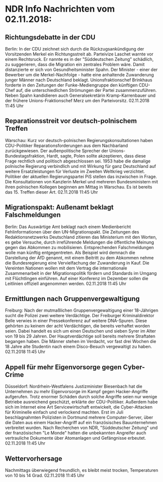 # NDR Info Nachrichten vom 02.11.2018:


## Richtungsdebatte in der CDU
Berlin: In der CDU zeichnet sich durch die Rückzugsankündigung der Vorsitzenden Merkel ein Richtungsstreit ab. Parteivize Laschet warnte vor einem Rechtsruck. Er nannte es in der "Süddeutschen Zeitung" schädlich, zu suggerieren, dass die Migration ein zentrales Problem wäre. Damit distanzierte er sich von Gesundheitsminister Spahn. Der Minister - einer der Bewerber um die Merkel-Nachfolge - hatte eine anhaltende Zuwanderung junger Männer nach Deutschland beklagt. Unionsfraktionschef Brinkhaus forderte in den Zeitungen der Funke-Mediengruppe den künftigen CDU-Chef auf, die unterschiedlichen Strömungen der Partei zusammenzuführen. Neben Spahn kandidieren auch Generalsekretärin Kramp-Karrenbauer und der frühere Unions-Fraktionschef Merz um den Parteivorsitz. 02.11.2018 11:45 Uhr 

## Reparationsstreit vor deutsch-polnischem Treffen
Warschau: Kurz vor deutsch-polnischen Regierungskonsultationen haben CDU-Politiker Reparationsforderungen aus dem Nachbarland zurückgewiesen. Der außenpolitische Sprecher der Unions-Bundestagsfraktion, Hardt, sagte, Polen sollte akzeptieren, dass diese Frage rechtlich und politisch abgeschlossen sei. 1953 habe die damalige polnische Regierung verbindlich und mit Wirkung für ganz Deutschland auf weitere Ersatzleistungen für Verluste im Zweiten Weltkrieg verzichtet. Politiker der aktuellen Regierungspartei PiS stellen das inzwischen in Frage. Die Konsultationen von Kanzlerin Merkel und mehreren Bundesministern mit ihren polnischen Kollegen beginnen am Mittag in Warschau. Es ist bereits das 15. Treffen dieser Art. 02.11.2018 11:45 Uhr 

## Migrationspakt: Außenamt beklagt Falschmeldungen
Berlin: Das Auswärtige Amt beklagt nach einem Medienbericht Fehlinformationen über den UN-Migrationspakt. Die Zeitungen des Redaktionsnetzwerks Deutschland zitieren das Ministerium mit den Worten, es gebe Versuche, durch irreführende Meldungen die öffentliche Meinung gegen das Abkommen zu mobilisieren. Entsprechenden Falschmeldungen wolle man künftig entgegentreten. Als Beispiel wird demnach die Darstellung der AfD genannt, mit einem Beitritt zu dem Abkommen nehme die Bundesregierung eine Vervielfachung der Zuwanderung in Kauf. Die Vereinten Nationen wollen mit dem Vertrag die internationale Zusammenarbeit in der Migrationspolitik fördern und Standards im Umgang mit Flüchtlingen einführen. Auf einer Konferenz im Dezember sollen die Leitlinien offiziell angenommen werden. 02.11.2018 11:45 Uhr 

## Ermittlungen nach Gruppenvergewaltigung
Freiburg: Nach der mutmaßlichen Gruppenvergewaltigung einer 18-Jährigen sucht die Polizei zwei weitere Verdächtige. Der Freiburger Kriminaldirektor Belle verwies in einer Pressekonferenz auf weitere DNA-Spuren. Diese gehörten zu keinem der acht Verdächtigen, die bereits verhaftet worden seien. Dabei handelt es sich um einen Deutschen und sieben Syrer im Alter von 19 bis 29 Jahren. Der Hauptverdächtige soll bereits mehrere Straftaten begangen haben. Die Männer stehen im Verdacht,  vor fast drei Wochen die 18 Jahre alte Studentin nach einem Disco-Besuch vergewaltigt zu haben. 02.11.2018 11:45 Uhr 

## Appell für mehr Eigenvorsorge gegen Cyber-Crime
Düsseldorf: 	Nordrhein-Westfalens Justizminister Biesenbach hat die Unternehmen zu mehr Eigenvorsorge im Kampf gegen Hacker-Angriffe aufgerufen. Trotz enormer Schäden durch solche Angriffe seien nur wenige Betriebe ausreichend geschützt, erklärte der CDU-Politiker. Außerdem habe sich im Internet eine Art Servicewirtschaft entwickelt, die Cyber-Attacken für Kriminelle einfach und verlockend machten. Erst im Juli beschlagnahmten Polizisten in Dortmund mehrere Computer-Server, über die Daten aus einem Hacker-Angriff auf ein französisches Bauunternehmen verbreitet wurden. Nach Recherchen von NDR, "Süddeutscher Zeitung" und der französischen "Le Monde" hatten die unbekannten Angreifer auch vertrauliche Dokumente über Atomanlagen und Gefängnisse erbeutet. 02.11.2018 11:45 Uhr 

## Wettervorhersage
Nachmittags überwiegend freundlich, es bleibt meist trocken,  Temperaturen von 10 bis 14 Grad. 02.11.2018 11:45 Uhr 
